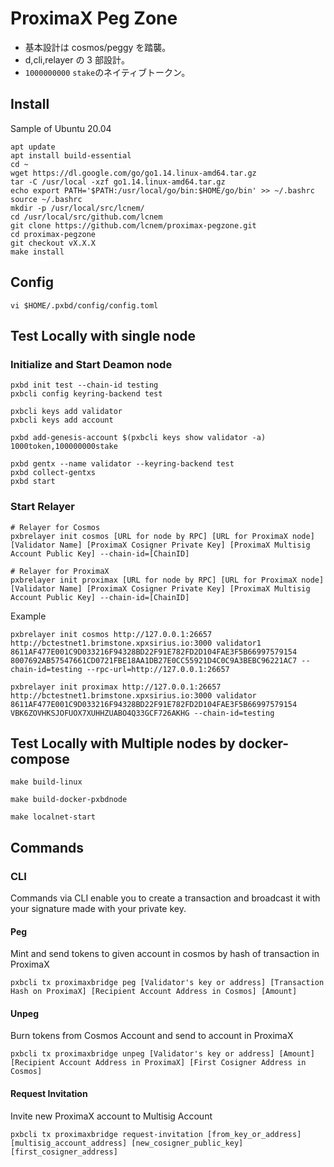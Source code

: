 # ProximaX Peg Zone

- 基本設計は cosmos/peggy を踏襲。
- d,cli,relayer の 3 部設計。
- `1000000000` `stake`のネイティブトークン。

## Install

Sample of Ubuntu 20.04

```shell
apt update
apt install build-essential
cd ~
wget https://dl.google.com/go/go1.14.linux-amd64.tar.gz
tar -C /usr/local -xzf go1.14.linux-amd64.tar.gz
echo export PATH='$PATH:/usr/local/go/bin:$HOME/go/bin' >> ~/.bashrc
source ~/.bashrc
mkdir -p /usr/local/src/lcnem/
cd /usr/local/src/github.com/lcnem
git clone https://github.com/lcnem/proximax-pegzone.git
cd proximax-pegzone
git checkout vX.X.X
make install
```

## Config

```shell
vi $HOME/.pxbd/config/config.toml
```

## Test Locally with single node

### Initialize and Start Deamon node

``` 
pxbd init test --chain-id testing
pxbcli config keyring-backend test
 
pxbcli keys add validator
pxbcli keys add account
 
pxbd add-genesis-account $(pxbcli keys show validator -a) 1000token,100000000stake
 
pxbd gentx --name validator --keyring-backend test
pxbd collect-gentxs
pxbd start
```

### Start Relayer

```
# Relayer for Cosmos
pxbrelayer init cosmos [URL for node by RPC] [URL for ProximaX node] [Validator Name] [ProximaX Cosigner Private Key] [ProximaX Multisig Account Public Key] --chain-id=[ChainID]

# Relayer for ProximaX
pxbrelayer init proximax [URL for node by RPC] [URL for ProximaX node] [Validator Name] [ProximaX Cosigner Private Key] [ProximaX Multisig Account Public Key] --chain-id=[ChainID]
```

Example

```
pxbrelayer init cosmos http://127.0.0.1:26657 http://bctestnet1.brimstone.xpxsirius.io:3000 validator1  8611AF477E001C9D033216F94328BD22F91E782FD2D104FAE3F5B66997579154 8007692AB57547661CD0721FBE18AA1DB27E0CC55921D4C0C9A3BEBC96221AC7 --chain-id=testing --rpc-url=http://127.0.0.1:26657

pxbrelayer init proximax http://127.0.0.1:26657 http://bctestnet1.brimstone.xpxsirius.io:3000 validator 8611AF477E001C9D033216F94328BD22F91E782FD2D104FAE3F5B66997579154 VBK6ZOVHKSJOFUOX7XUHHZUABO4Q33GCF726AKHG --chain-id=testing
```

## Test Locally with Multiple nodes by docker-compose

```
make build-linux

make build-docker-pxbdnode

make localnet-start
```

## Commands

### CLI

Commands via CLI enable you to create a transaction and broadcast it with your signature made with your private key.

#### Peg

Mint and send tokens to given account in cosmos by hash of transaction in ProximaX

```shell
pxbcli tx proximaxbridge peg [Validator's key or address] [Transaction Hash on ProximaX] [Recipient Account Address in Cosmos] [Amount]
```

#### Unpeg

Burn tokens from Cosmos Account and send to account in ProximaX

```shell
pxbcli tx proximaxbridge unpeg [Validator's key or address] [Amount] [Recipient Account Address in ProximaX] [First Cosigner Address in Cosmos]
```

#### Request Invitation

Invite new ProximaX account to Multisig Account

```shell
pxbcli tx proximaxbridge request-invitation [from_key_or_address] [multisig_account_address] [new_cosigner_public_key] [first_cosigner_address]
```

